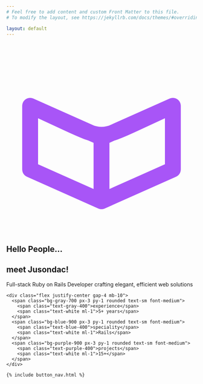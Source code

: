 ```yaml
---
# Feel free to add content and custom Front Matter to this file.
# To modify the layout, see https://jekyllrb.com/docs/themes/#overriding-theme-defaults

layout: default
---
```


<!-- Hero Section - Updated to match example -->
<section class="min-h-fit pt-32 flex flex-col justify-center items-center text-center px-4">
  <div class="mb-12 max-w-4xl">
    <svg class="w-20 h-20 mx-auto mb-8" viewBox="0 0 24 24" fill="none" xmlns="http:/ www.w3.org/2000/svg">
      <path
        d="M3 8L7.89 10.26C11.9 12.1 12.1 12.1 16.11 10.26L21 8M3 8L12 12M3 8V16L12 20M12 12V20M12 12L21 8M12 20L21 16V8"
        stroke="#a855f7" stroke-width="2" stroke-linecap="round" stroke-linejoin="round" />
    </svg>
    <h1 class="text-6xl font-bold mb-6">
      <span class="text-white">Hello</span>
      <span class="text-accent-500">People</span>...
    </h1>
    <h2 class="text-6xl font-bold mb-10">
      <span class="text-white">meet</span>
      <span class="text-primary-400">Jusondac</span>!
    </h2>
    <p class="text-xl text-gray-400 max-w-2xl mx-auto mb-8">Full-stack Ruby on Rails Developer crafting elegant,
      efficient web solutions</p>

    <div class="flex justify-center gap-4 mb-10">
      <span class="bg-gray-700 px-3 py-1 rounded text-sm font-medium">
        <span class="text-gray-400">experience</span>
        <span class="text-white ml-1">5+ years</span>
      </span>
      <span class="bg-blue-900 px-3 py-1 rounded text-sm font-medium">
        <span class="text-blue-400">speciality</span>
        <span class="text-white ml-1">Rails</span>
      </span>
      <span class="bg-purple-900 px-3 py-1 rounded text-sm font-medium">
        <span class="text-purple-400">projects</span>
        <span class="text-white ml-1">15+</span>
      </span>
    </div>

    {% include button_nav.html %}
  </div>

</section>